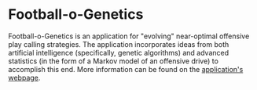 # Football-o-Genetics
Football-o-Genetics is an application for "evolving" near-optimal offensive play calling strategies. The application incorporates ideas from both artificial intelligence (specifically, genetic algorithms) and advanced statistics (in the form of a Markov model of an offensive drive) to accomplish this end. More information can be found on the [application's webpage](https://sites.google.com/view/michaelaalcorn/projectscode/football-o-genetics).

